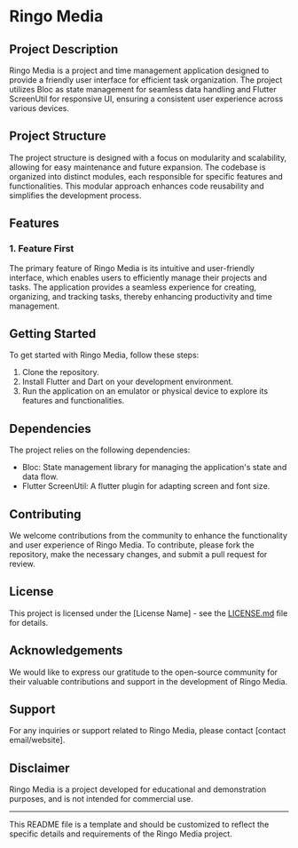 # Ringo Media

## Project Description
Ringo Media is a project and time management application designed to provide a friendly user interface for efficient task organization. The project utilizes Bloc as state management for seamless data handling and Flutter ScreenUtil for responsive UI, ensuring a consistent user experience across various devices.

## Project Structure
The project structure is designed with a focus on modularity and scalability, allowing for easy maintenance and future expansion. The codebase is organized into distinct modules, each responsible for specific features and functionalities. This modular approach enhances code reusability and simplifies the development process.

## Features
### 1. Feature First
The primary feature of Ringo Media is its intuitive and user-friendly interface, which enables users to efficiently manage their projects and tasks. The application provides a seamless experience for creating, organizing, and tracking tasks, thereby enhancing productivity and time management.

## Getting Started
To get started with Ringo Media, follow these steps:
1. Clone the repository.
2. Install Flutter and Dart on your development environment.
3. Run the application on an emulator or physical device to explore its features and functionalities.

## Dependencies
The project relies on the following dependencies:
- Bloc: State management library for managing the application's state and data flow.
- Flutter ScreenUtil: A flutter plugin for adapting screen and font size.

## Contributing
We welcome contributions from the community to enhance the functionality and user experience of Ringo Media. To contribute, please fork the repository, make the necessary changes, and submit a pull request for review.

## License
This project is licensed under the [License Name] - see the [LICENSE.md](LICENSE.md) file for details.

## Acknowledgements
We would like to express our gratitude to the open-source community for their valuable contributions and support in the development of Ringo Media.

## Support
For any inquiries or support related to Ringo Media, please contact [contact email/website].

## Disclaimer
Ringo Media is a project developed for educational and demonstration purposes, and is not intended for commercial use.

---
This README file is a template and should be customized to reflect the specific details and requirements of the Ringo Media project.